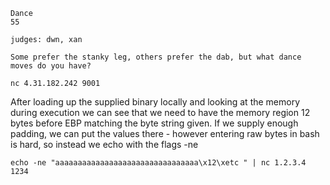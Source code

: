 ```
Dance
55

judges: dwn, xan

Some prefer the stanky leg, others prefer the dab, but what dance moves do you have?

nc 4.31.182.242 9001

```

After loading up the supplied binary locally and looking at the memory during execution
we can see that we need to have the memory region 12 bytes before EBP matching the byte
string given. If we supply enough padding, we can put the values there - however entering 
raw bytes in bash is hard, so instead we echo with the flags -ne

```
echo -ne "aaaaaaaaaaaaaaaaaaaaaaaaaaaaaaaa\x12\xetc " | nc 1.2.3.4 1234
```

